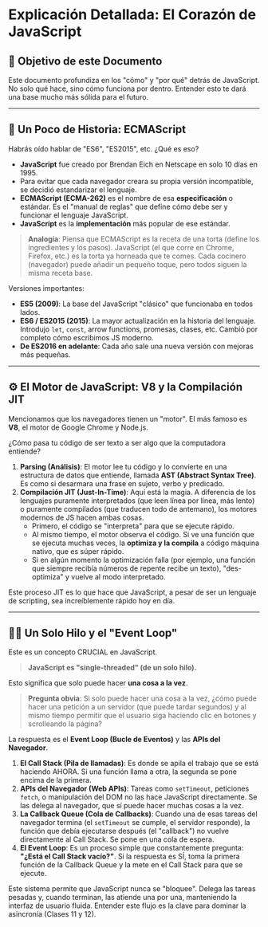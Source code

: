 # Explicación Detallada: El Corazón de JavaScript

## 🎯 Objetivo de este Documento

Este documento profundiza en los "cómo" y "por qué" detrás de JavaScript. No solo qué hace, sino cómo funciona por dentro. Entender esto te dará una base mucho más sólida para el futuro.

---

## 📜 Un Poco de Historia: ECMAScript

Habrás oído hablar de "ES6", "ES2015", etc. ¿Qué es eso?

- **JavaScript** fue creado por Brendan Eich en Netscape en solo 10 días en 1995.
- Para evitar que cada navegador creara su propia versión incompatible, se decidió estandarizar el lenguaje.
- **ECMAScript (ECMA-262)** es el nombre de esa **especificación** o estándar. Es el "manual de reglas" que define cómo debe ser y funcionar el lenguaje JavaScript.
- **JavaScript** es la **implementación** más popular de ese estándar.

> **Analogía**: Piensa que ECMAScript es la receta de una torta (define los ingredientes y los pasos). JavaScript (el que corre en Chrome, Firefox, etc.) es la torta ya horneada que te comes. Cada cocinero (navegador) puede añadir un pequeño toque, pero todos siguen la misma receta base.

Versiones importantes:
- **ES5 (2009)**: La base del JavaScript "clásico" que funcionaba en todos lados.
- **ES6 / ES2015 (2015)**: La mayor actualización en la historia del lenguaje. Introdujo `let`, `const`, arrow functions, promesas, clases, etc. Cambió por completo cómo escribimos JS moderno.
- **De ES2016 en adelante**: Cada año sale una nueva versión con mejoras más pequeñas.

---

## ⚙️ El Motor de JavaScript: V8 y la Compilación JIT

Mencionamos que los navegadores tienen un "motor". El más famoso es **V8**, el motor de Google Chrome y Node.js.

¿Cómo pasa tu código de ser texto a ser algo que la computadora entiende?

1.  **Parsing (Análisis)**: El motor lee tu código y lo convierte en una estructura de datos que entiende, llamada **AST (Abstract Syntax Tree)**. Es como si desarmara una frase en sujeto, verbo y predicado.
2.  **Compilación JIT (Just-In-Time)**: Aquí está la magia. A diferencia de los lenguajes puramente interpretados (que leen línea por línea, más lento) o puramente compilados (que traducen todo de antemano), los motores modernos de JS hacen ambas cosas.
    - Primero, el código se "interpreta" para que se ejecute rápido.
    - Al mismo tiempo, el motor observa el código. Si ve una función que se ejecuta muchas veces, la **optimiza y la compila** a código máquina nativo, que es súper rápido.
    - Si en algún momento la optimización falla (por ejemplo, una función que siempre recibía números de repente recibe un texto), "des-optimiza" y vuelve al modo interpretado.

Este proceso JIT es lo que hace que JavaScript, a pesar de ser un lenguaje de scripting, sea increíblemente rápido hoy en día.

---

## 🏃‍♂️ Un Solo Hilo y el "Event Loop"

Este es un concepto CRUCIAL en JavaScript.

> **JavaScript es "single-threaded" (de un solo hilo).**

Esto significa que solo puede hacer **una cosa a la vez**.

> **Pregunta obvia**: Si solo puede hacer una cosa a la vez, ¿cómo puede hacer una petición a un servidor (que puede tardar segundos) y al mismo tiempo permitir que el usuario siga haciendo clic en botones y scrolleando la página?

La respuesta es el **Event Loop (Bucle de Eventos)** y las **APIs del Navegador**.

1.  **El Call Stack (Pila de llamadas)**: Es donde se apila el trabajo que se está haciendo AHORA. Si una función llama a otra, la segunda se pone encima de la primera.
2.  **APIs del Navegador (Web APIs)**: Tareas como `setTimeout`, peticiones `fetch`, o manipulación del DOM no las hace JavaScript directamente. Se las delega al navegador, que sí puede hacer muchas cosas a la vez.
3.  **La Callback Queue (Cola de Callbacks)**: Cuando una de esas tareas del navegador termina (el `setTimeout` se cumple, el servidor responde), la función que debía ejecutarse después (el "callback") no vuelve directamente al Call Stack. Se pone en una cola de espera.
4.  **El Event Loop**: Es un proceso simple que constantemente pregunta: **"¿Está el Call Stack vacío?"**. Si la respuesta es SÍ, toma la primera función de la Callback Queue y la mete en el Call Stack para que se ejecute.

Este sistema permite que JavaScript nunca se "bloquee". Delega las tareas pesadas y, cuando terminan, las atiende una por una, manteniendo la interfaz de usuario fluida. Entender este flujo es la clave para dominar la asincronía (Clases 11 y 12).
